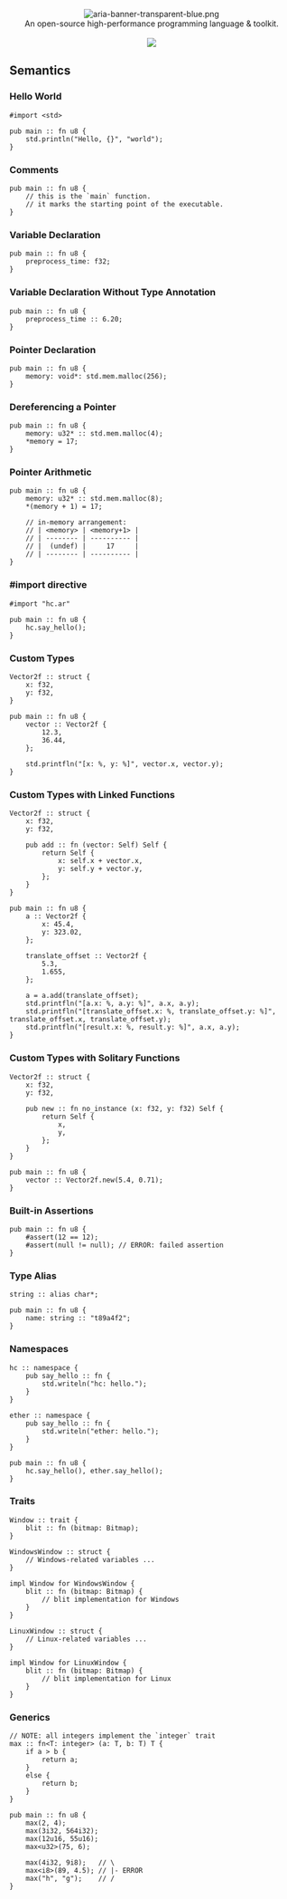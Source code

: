 <p align="center">
    <img src="assets/aria-banner-transparent-blue.png?raw=true" alt="aria-banner-transparent-blue.png">
    <br/>
    An open-source high-performance programming language & toolkit.
    <br/>
    <br/>
    <a href="https://github.com/huzaifash/aria/actions">
        <img src="https://github.com/huzaifash/aria/workflows/build/badge.svg">
    </a>
</p>

## Semantics

### Hello World
```aria
#import <std>

pub main :: fn u8 {
	std.println("Hello, {}", "world");
}
```

### Comments
```aria
pub main :: fn u8 {
	// this is the `main` function.
	// it marks the starting point of the executable.
}
```

### Variable Declaration
```aria
pub main :: fn u8 {
	preprocess_time: f32;
}
```

### Variable Declaration Without Type Annotation
```aria
pub main :: fn u8 {
	preprocess_time :: 6.20;
}
```

### Pointer Declaration
```aria
pub main :: fn u8 {
	memory: void*: std.mem.malloc(256);
}
```

### Dereferencing a Pointer
```aria
pub main :: fn u8 {
	memory: u32* :: std.mem.malloc(4);
	*memory = 17;
}
```

### Pointer Arithmetic

```aria
pub main :: fn u8 {
	memory: u32* :: std.mem.malloc(8);
	*(memory + 1) = 17;

	// in-memory arrangement:
	// | <memory> | <memory+1> |
	// | -------- | ---------- |
	// |  (undef) |     17     |
	// | -------- | ---------- |
}
```

### #import directive

```aria
#import "hc.ar"

pub main :: fn u8 {
	hc.say_hello();
}
```

### Custom Types

```aria
Vector2f :: struct {
	x: f32,
	y: f32,
}

pub main :: fn u8 {
	vector :: Vector2f {
		12.3,
		36.44,
	};

	std.printfln("[x: %, y: %]", vector.x, vector.y);
}
```

### Custom Types with Linked Functions

```aria
Vector2f :: struct {
	x: f32,
	y: f32,

	pub add :: fn (vector: Self) Self {
		return Self {
			x: self.x + vector.x,
			y: self.y + vector.y,
		};
	}
}

pub main :: fn u8 {
	a :: Vector2f {
		x: 45.4,
		y: 323.02,
	};

	translate_offset :: Vector2f {
		5.3,
		1.655,
	};

	a = a.add(translate_offset);
	std.printfln("[a.x: %, a.y: %]", a.x, a.y);
	std.printfln("[translate_offset.x: %, translate_offset.y: %]", translate_offset.x, translate_offset.y);
	std.printfln("[result.x: %, result.y: %]", a.x, a.y);
}
```

### Custom Types with Solitary Functions

```aria
Vector2f :: struct {
	x: f32,
	y: f32,

	pub new :: fn no_instance (x: f32, y: f32) Self {
		return Self {
			x,
			y,
		};
	}
}

pub main :: fn u8 {
	vector :: Vector2f.new(5.4, 0.71);
}
```

### Built-in Assertions

```aria
pub main :: fn u8 {
	#assert(12 == 12);
	#assert(null != null); // ERROR: failed assertion
}
```

### Type Alias

```aria
string :: alias char*;

pub main :: fn u8 {
	name: string :: "t89a4f2";
}
```

### Namespaces

```aria
hc :: namespace {
	pub say_hello :: fn {
		std.writeln("hc: hello.");
	}
}

ether :: namespace {
	pub say_hello :: fn {
		std.writeln("ether: hello.");
	}
}

pub main :: fn u8 {
	hc.say_hello(), ether.say_hello();
}
```

### Traits

```aria
Window :: trait {
	blit :: fn (bitmap: Bitmap);
}

WindowsWindow :: struct {
	// Windows-related variables ...
}

impl Window for WindowsWindow {
	blit :: fn (bitmap: Bitmap) {
		// blit implementation for Windows
	}
}

LinuxWindow :: struct {
	// Linux-related variables ...
}

impl Window for LinuxWindow {
	blit :: fn (bitmap: Bitmap) {
		// blit implementation for Linux
	}
}
```

### Generics

```aria
// NOTE: all integers implement the `integer` trait
max :: fn<T: integer> (a: T, b: T) T {
	if a > b {
		return a;
	}
	else {
		return b;
	}
}

pub main :: fn u8 {
	max(2, 4);
	max(3i32, 564i32);
	max(12u16, 55u16);
	max<u32>(75, 6);

	max(4i32, 9i8);   // \
	max<i8>(89, 4.5); // |- ERROR
	max("h", "g");    // /
}
```
